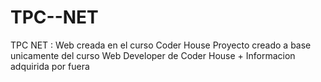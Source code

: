 # TPC--NET
TPC NET : Web creada en el curso Coder House 
Proyecto creado a base unicamente del curso Web Developer de Coder House + Informacion adquirida por fuera
